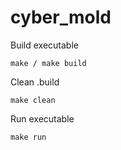 # cyber_mold

Build executable
```
make / make build
```

Clean .build
```
make clean
```

Run executable
```
make run
```
